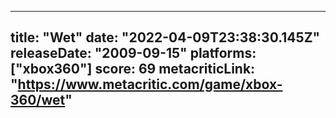 
---
title: "Wet"
date: "2022-04-09T23:38:30.145Z"
releaseDate: "2009-09-15"
platforms: ["xbox360"]
score: 69
metacriticLink: "https://www.metacritic.com/game/xbox-360/wet"
---
